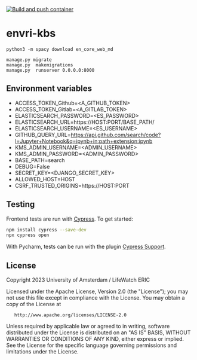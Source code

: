 [![Build and push container](https://github.com/QCDIS/KMS-generic/actions/workflows/make-relese.yml/badge.svg)](https://github.com/QCDIS/KMS-generic/actions/workflows/make-relese.yml)

# envri-kbs

```
python3 -m spacy download en_core_web_md
```

```
manage.py migrate
manage.py  makemigrations
manage.py  runserver 0.0.0.0:8000
```

## Environment variables

- ACCESS_TOKEN_Github=<A_GITHUB_TOKEN>
- ACCESS_TOKEN_Gitlab=<A_GITLAB_TOKEN>
- ELASTICSEARCH_PASSWORD=<ES_PASSWORD>
- ELASTICSEARCH_URL=https://HOST:PORT/BASE_PATH/
- ELASTICSEARCH_USERNAME=<ES_USERNAME>
- GITHUB_QUERY_URL=https://api.github.com/search/code?l=Jupyter+Notebook&q=ipynb+in:path+extension:ipynb
- KMS_ADMIN_USERNAME=<ADMIN_USERNAME>
- KMS_ADMIN_PASSWORD=<ADMIN_PASSWORD>
- BASE_PATH=search
- DEBUG=False
- SECRET_KEY=<DJANGO_SECRET_KEY>
- ALLOWED_HOST=HOST
- CSRF_TRUSTED_ORIGINS=https://HOST:PORT


## Testing

Frontend tests are run with [Cypress](https://www.cypress.io/).
To get started:

```bash
npm install cypress --save-dev
npx cypress open
```

With Pycharm, tests can be run with the plugin
[Cypress Support](https://plugins.jetbrains.com/plugin/13819-cypress-support).


## License

Copyright 2023 University of Amsterdam / LifeWatch ERIC

Licensed under the Apache License, Version 2.0 (the "License");
you may not use this file except in compliance with the License.
You may obtain a copy of the License at

       http://www.apache.org/licenses/LICENSE-2.0

Unless required by applicable law or agreed to in writing, software
distributed under the License is distributed on an "AS IS" BASIS,
WITHOUT WARRANTIES OR CONDITIONS OF ANY KIND, either express or implied.
See the License for the specific language governing permissions and
limitations under the License.
